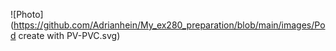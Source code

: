 




![Photo](https://github.com/Adrianhein/My_ex280_preparation/blob/main/images/Pod create with PV-PVC.svg)



